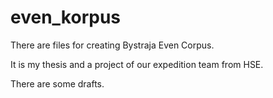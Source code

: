 # even_korpus
There are files for creating Bystraja Even Corpus.

It is my thesis and a project of our expedition team from HSE.

There are some drafts.
